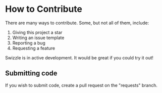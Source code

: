 # How to Contribute

There are many ways to contribute. Some, but not all of them, include:

1. Giving this project a star
2. Writing an issue template
3. Reporting a bug
4. Requesting a feature

Swizzle is in active development. It would be great if you could try it out!

## Submitting code

If you wish to submit code, create a pull request on the "requests" branch.
